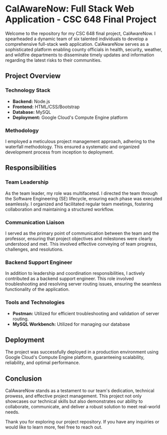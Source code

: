 # CalAwareNow: Full Stack Web Application - CSC 648 Final Project

Welcome to the repository for my CSC 648 final project, CalAwareNow. I spearheaded a dynamic team of six talented individuals to develop a comprehensive full-stack web application. CalAwareNow serves as a sophisticated platform enabling county officials in health, security, weather, and wildfire departments to disseminate timely updates and information regarding the latest risks to their communities.

## Project Overview

### Technology Stack
- **Backend:** Node.js
- **Frontend:** HTML/CSS/Bootstrap
- **Database:** MySQL
- **Deployment:** Google Cloud's Compute Engine platform

### Methodology
I employed a meticulous project management approach, adhering to the waterfall methodology. This ensured a systematic and organized development process from inception to deployment.

## Responsibilities

### Team Leadership
As the team leader, my role was multifaceted. I directed the team through the Software Engineering (SE) lifecycle, ensuring each phase was executed seamlessly. I organized and facilitated regular team meetings, fostering collaboration and maintaining a structured workflow.

### Communication Liaison
I served as the primary point of communication between the team and the professor, ensuring that project objectives and milestones were clearly understood and met. This involved effective conveying of team progress, challenges, and resolutions.

### Backend Support Engineer
In addition to leadership and coordination responsibilities, I actively contributed as a backend support engineer. This role involved troubleshooting and resolving server routing issues, ensuring the seamless functionality of the application.

### Tools and Technologies
- **Postman:** Utilized for efficient troubleshooting and validation of server routing.
- **MySQL Workbench:** Utilized for managing our database

## Deployment

The project was successfully deployed in a production environment using Google Cloud's Compute Engine platform, guaranteeing scalability, reliability, and optimal performance.

## Conclusion

CalAwareNow stands as a testament to our team's dedication, technical prowess, and effective project management. This project not only showcases our technical skills but also demonstrates our ability to collaborate, communicate, and deliver a robust solution to meet real-world needs.

Thank you for exploring our project repository. If you have any inquiries or would like to learn more, feel free to reach out.


